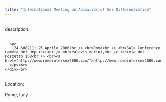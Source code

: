 ```yaml
---
title: "International Meeting on Anomalies of Sex Differentiation"
---
```


<div class="flexinode-body flexinode-2">
  <div class="flexinode-textarea-1">
    <div class="form-item">
      <br> <label>description:</label><br /> <br> 
      
      <p>
        24 &#8211; 26 Aprile 2006<br /> <br>Roma<br /> <br>Sala Conferenze Camera dei Deputati<br /> <br>Palazzo Marini,<br /> <br>Via del Pozzetto 158<br /> <br><a href="http://www.romeintersex2006.com/">http://www.romeintersex2006.com/</a>
      </p><br>
    </div><br>
  </div>
  
  <div class="flexinode-textfield-2">
    <div class="form-item">
      <br> <label>Location:</label><br /> <br> Rome, Italy<br>
    </div><br>
  </div>
</div>